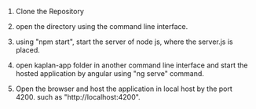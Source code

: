 1. Clone the Repository

2. open the directory using the command line interface.
3. using "npm start", start the server of node js, where the server.js is placed.
4. open kaplan-app folder in another command line interface and start the hosted application by angular using "ng serve" command.
5. Open the browser and host the application in local host by the port 4200. such as "http://localhost:4200".
